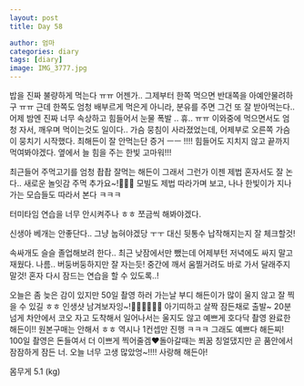 ```yaml
---
layout: post
title: Day 58

author: 엄마
categories: diary
tags: [diary]
image: IMG_3777.jpg
---
```

밥을 진짜 불량하게 먹는다 ㅠㅠ 어젠가.. 그제부터
한쪽 먹으면 반대쪽을 아예안물려하구 ㅠㅠ 근데 한쪽도 엄청 배부르게 먹은게 아니라, 분유를 주면 그건 또 잘 받아먹는다.. 어제 밤엔 진짜 너무 속상하고 힘들어서 눈물 폭발 .. 휴.. ㅠㅠ 이와중에 먹으면서도 엄청 자서, 깨우며 먹이는것도 일이다.. 가슴 뭉침이 사라졌었는데, 어제부로 오른쪽 가슴이 뭉치기 시작했다. 최해든이 잘 안먹는단 증거 ㅡㅡ !!!! 힘들어도 지치지 않고 끝까지 먹여봐야겠다.
옆에서 늘 힘을 주는 한빛 고마워!!! 

최근들어 주먹고기를 엄청 촵촵 잘먹는 해든이
그래서 그런가 이젠 제법 혼자서도 잘 논다.. 
새로운 놀잇감 주먹 추가요~!✊🏼😂
모빌도 제법 따라가며 보고, 나나 한빛이가 지나가는 모습들도 따라서 본다 ㅋㅋㅋ 

터미타임 연습을 너무 안시켜주나 ㅎㅎ 쪼금씩 해봐야겠다. 

신생아 베개는 안좋단다.. 그냥 눕혀야겠당 ㅜㅜ
대신 뒷통수 납작해지는지 잘 체크할것!

속싸개도 슬슬 졸업해보려 한다.. 최근 낮잠에서만 뺐는데
어제부턴 저녁에도 싸지 말고 재웠다. 나름.. 버둥버둥하지만 잘 자는듯! 중간에 깨서 움찔거려도 바로 가서 달래주지 말것! 혼자 다시 잠드는 연습을 할 수 있도록..!

오늘은 좀 늦은 감이 있지만 50일 촬영 하러 가는날
부디 해든이가 많이 울지 않고 잘 찍을 수 있길 ㅎㅎ
인생샷 남겨보자잉~!🤛🏻✌🏻👍🏻
아기띠하고 살짝 잠든채로 출발~ 20분 넘게 차안에서 코오 자고 도착해서 일어나서는 울지도 않고 예쁘게 호다닥 촬영 완료한 해든이!! 원본구매는 안해서 ㅎㅎ 역시나 1컨셉만 진행 ㅋㅋㅋ 그래도 예쁘다 해든찌! 100일 촬영은 돈들여서 더 이쁘게 찍어줄겜❤️돌아갈때는 쬐꿈 칭얼댔지만 곧 품안에서 잠잠하게 잠든 너. 오늘 너무 고생 많았엉~!!!! 사랑해 해든아!

몸무게 5.1 (kg)

